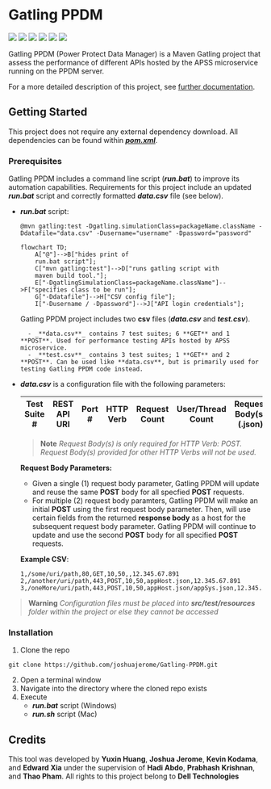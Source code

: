 # Gatling PPDM
[![](https://img.shields.io/badge/Dell-blue?style=for-the-badge)](https://www.dell.com/en-us)
[![](https://img.shields.io/badge/Maven-red?style=for-the-badge)](https://maven.apache.org/)
[![](https://img.shields.io/badge/Gatling-blueviolet?style=for-the-badge)](https://gatling.io/docs/gatling/)
[![](https://img.shields.io/badge/Jenkins-yellow?style=for-the-badge)](https://www.jenkins.io/doc/)
[![](https://img.shields.io/badge/PPDM-orange?style=for-the-badge)](https://www.dell.com/en-us/dt/data-protection/powerprotect-data-manager.htm#:~:text=%20PowerProtect%20Data%20Manager%20%201%20Orchestrate%20protection,Leverage%20your%20existing%20Dell%20PowerProtect%20appliances%20More%20)
[![](https://img.shields.io/badge/github-blue?style=for-the-badge)](https://github.com/joshuajerome/Gatling-PPDM)

Gatling PPDM (Power Protect Data Manager) is a Maven Gatling project that assess the performance of different APIs hosted by the APSS microservice running on the PPDM server.

For a more detailed description of this project, see [further documentation](https://github.com/joshuajerome/Gatling-PPDM/blob/master/READMORE.md#gatling-ppdm).

## Getting Started
This project does not require any external dependency download. All dependencies can be found within [_**pom.xml**_]((https://github.com/joshuajerome/Gatling-PPDM/blob/master/pom.xml)).

### Prerequisites
Gatling PPDM includes a command line script (_**run.bat**_) to improve its automation capabilities.
Requirements for this project include an updated _**run.bat**_ script and correctly formatted _**data.csv**_ file (see below).

- _**run.bat**_ script:
    ```
    @mvn gatling:test -Dgatling.simulationClass=packageName.className -Ddatafile="data.csv" -Dusername="username" -Dpassword="password"
    ```
    ```mermaid
    flowchart TD;
        A["@"]-->B["hides print of
        run.bat script"];
        C["mvn gatling:test"]-->D["runs gatling script with 
        maven build tool."];
        E["-DgatlingSimulationClass=packageName.className"]-->F["specifies class to be run"];
        G["-Ddatafile"]-->H["CSV config file"];
        I["-Dusername / -Dpassword"]-->J["API login credentials"];
    ```
    
    Gatling PPDM project includes two **csv** files (_**data.csv**_ and _**test.csv**_). 

        - _**data.csv**_ contains 7 test suites; 6 **GET** and 1 **POST**. Used for performance testing APIs hosted by APSS microservice. 
        - _**test.csv**_ contains 3 test suites; 1 **GET** and 2 **POST**. Can be used like **data.csv**, but is primarily used for testing Gatling PPDM code instead. 
    
- _**data.csv**_ is a configuration file with the following parameters:

    Test Suite #|REST API URI|Port #|HTTP Verb|Request Count|User/Thread Count|Request Body(s) (.json)|Test Duration|IP Address
    ---|---|---|---|---|---|---|---|---

    > __Note__ 
    > _Request Body(s) is only required for HTTP Verb: POST. Request Body(s) provided for other HTTP Verbs will not be used._

    **Request Body Parameters:**
    - Given a single (1) request body parameter, Gatling PPDM will update and reuse the same **POST** body for all specfied **POST** requests.
    - For multiple (2) request body paramters, Gatling PPDM will make an initial **POST** using the first request body parameter. Then, will use certain fields from the returned **response body** as a host for the subsequent request body parameter. Gatling PPDM will continue to update and use the second **POST** body for all specified **POST** requests.   
    
    **Example CSV**:
    ```
    1,/some/uri/path,80,GET,10,50,,12.345.67.891
    2,/another/uri/path,443,POST,10,50,appHost.json,12.345.67.891
    3,/oneMore/uri/path,443,POST,10,50,appHost.json/appSys.json,12.345.67.891
    ```
> __Warning__ _Configuration files must be placed into **src/test/resources** folder within the project or else they cannot be accessed_

### Installation
1. Clone the repo
```
git clone https://github.com/joshuajerome/Gatling-PPDM.git
```
2. Open a terminal window
3. Navigate into the directory where the cloned repo exists
4. Execute 
      - _**run.bat**_ script (Windows)
      - _**run.sh**_ script (Mac)

## Credits
This tool was developed by **Yuxin Huang**, **Joshua Jerome**, **Kevin Kodama**, and **Edward Xia** under the supervision of **Hadi Abdo**, **Prabhash Krishnan**, and **Thao Pham**. All rights to this project belong to **Dell Technologies**

